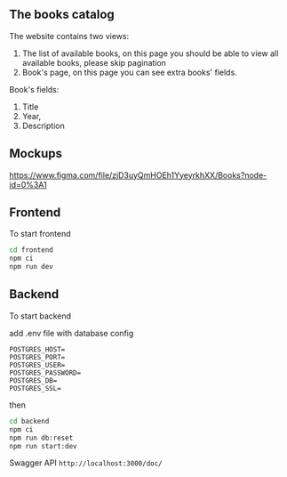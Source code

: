 ## The books catalog
The website contains two views:
1) The list of available books, on this page you should be able to view all available books, please skip pagination
2) Book's page, on this page you can see extra books' fields.

Book's fields:
1. Title
2. Year, 
3. Description

## Mockups
https://www.figma.com/file/zjD3uyQmHOEh1YyeyrkhXX/Books?node-id=0%3A1

## Frontend
To start frontend 
```bash
cd frontend
npm ci
npm run dev
```

## Backend
To start backend

add .env file with database config
```
POSTGRES_HOST=
POSTGRES_PORT=
POSTGRES_USER=
POSTGRES_PASSWORD=
POSTGRES_DB=
POSTGRES_SSL=
```
then 

```bash
cd backend
npm ci
npm run db:reset
npm run start:dev
```

Swagger API
`http://localhost:3000/doc/`